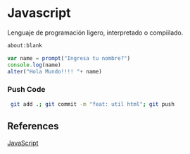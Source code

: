 # Javascript

Lenguaje de programación ligero, interpretado o compiilado.

```html
about:blank
```

```javascript
var name = prompt("Ingresa tu nombre?")
console.log(name)
alter("Hola Mundo!!!! "+ name)
```

### Push Code

```sh
 git add .; git commit -m "feat: util html"; git push
```

## References

[JavaScript](https://developer.mozilla.org/es/docs/Learn/Front-end_web_developer)